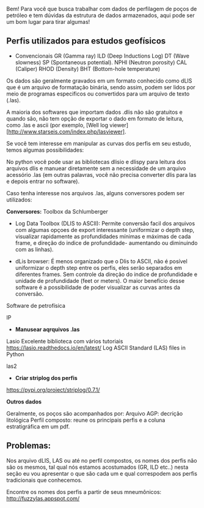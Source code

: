 Bem! Para você que busca trabalhar com dados de perfilagem de poços de petróleo e tem dúvidas da estrutura de dados armazenados, aqui pode ser um bom lugar para tirar algumas! 

## Perfis utilizados para estudos geofísicos
- Convencionais
GR (Gamma ray)
ILD (Deep Inductions Log)
DT (Wave slowness) 
SP (Spontaneous potential).
NPHI (Neutron porosity)
CAL (Caliper)
RHOD (Density)
BHT (Bottom-hole temperature)

Os dados são geralmente gravados em um formato conhecido como dLIS que é um arquivo de formatação binária, sendo assim, podem ser lidos por meio de programas especificos ou convertidos para um arquivo de texto (.las).

A maioria dos softwares que importam dados .dlis não são gratuitos e quando são, não tem opção de exportar o dado em formato de leitura, como .las e ascii (por exemplo, [Well log viewer][http://www.starseis.com/index.php/lasviewer].

Se você tem interesse em manipular as curvas dos perfis em seu estudo, temos algumas possibilidades:

No python você pode usar as bibliotecas dlisio e dlispy para leitura dos arquivos dlis e manuear diretamente sem a necessidade de um arquivo acessório .las (em outras palavras, você não precisa converter dlis para las e depois entrar no software).

Caso tenha interesse nos arquivos .las, alguns conversores podem ser utilizados:

**Conversores:**
Toolbox da Schlumberger

* Log Data Toolbox (DLIS to ASCII): Permite conversão facil dos arquivos com algumas opçoes de export interessante (uniformizar o depth step, visualizar rapidamente as profundidades mínimas e máximas de cada frame, e direção do indice de profundidade- aumentando ou diminuindo com as linhas).

* dLis browser: É menos organizado que o Dlis to ASCII, não é posível uniformizar o depth step entre os perfis, eles serão separados em diferentes frames. Sem controle da direção do indice de profundidade e unidade de profundidade (feet or meters). O maior benefício desse software é a possibilidade de poder visualizar as curvas antes da conversão.


Software de petrofísica 

IP

- **Manusear aqrquivos .las**

Lasio
Excelente biblioteca com vários tutoriais
https://lasio.readthedocs.io/en/latest/
Log ASCII Standard (LAS) files in Python

las2
- **Criar striplog dos perfis**

https://pypi.org/project/striplog/0.7.1/

**Outros dados**

Geralmente, os poços são acompanhados por:
Arquivo AGP: decrição litológica
Perfil composto: reune os principais perfis e a coluna estratigráfica em um pdf.


## Problemas:
Nos arquivo dLIS, LAS ou até no perfil compostos, os nomes dos perfis não são os mesmos, tal qual nós estamos acostumados (GR, ILD etc..) nesta seção eu vou apresentar o que são cada um e qual correspodem aos perfis tradicionais que conhecemos.

Encontre os nomes dos perfis a partir de seus mneumônicos:
http://fuzzylas.appspot.com/

